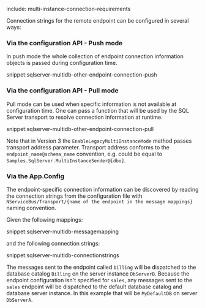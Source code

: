 include: multi-instance-connection-requirements

Connection strings for the remote endpoint can be configured in several ways:


### Via the configuration API - Push mode

In push mode the whole collection of endpoint connection information objects is passed during configuration time.

snippet:sqlserver-multidb-other-endpoint-connection-push


### Via the configuration API - Pull mode

Pull mode can be used when specific information is not available at configuration time. One can pass a function that will be used by the SQL Server transport to resolve connection information at runtime.

snippet:sqlserver-multidb-other-endpoint-connection-pull

Note that in Version 3 the `EnableLegacyMultiInstanceMode` method passes transport address parameter. Transport address conforms to the `endpoint_name@schema_name` convention, e.g. could be equal to `Samples.SqlServer.MultiInstanceSender@[dbo]`.


### Via the App.Config

The endpoint-specific connection information can be discovered by reading the connection strings from the configuration file with `NServiceBus/Transport/{name of the endpoint in the message mappings}` naming convention.


Given the following mappings:

snippet:sqlserver-multidb-messagemapping

and the following connection strings:

snippet:sqlserver-multidb-connectionstrings

The messages sent to the endpoint called `billing` will be dispatched to the database catalog `Billing` on the server instance `DbServerB`. Because the endpoint configuration isn't specified for `sales`, any messages sent to the `sales` endpoint will be dispatched to the default database catalog and database server instance. In this example that will be `MyDefaultDB` on server `DbServerA`.

